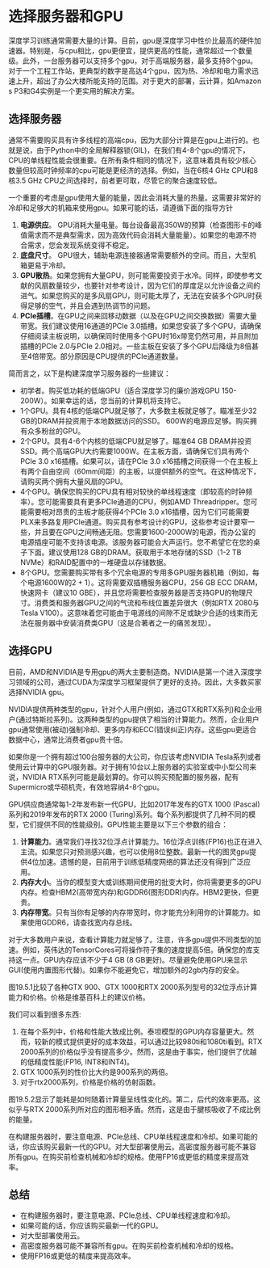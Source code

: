 

<!--
 * @version:
 * @Author:  StevenJokess https://github.com/StevenJokess
 * @Date: 2020-07-07 12:57:34
 * @LastEditors:  StevenJokess https://github.com/StevenJokess
 * @LastEditTime: 2020-08-14 15:04:16
 * @Description:MT, improve
 * @TODO::
 * @Reference:http://preview.d2l.ai/d2l-en/PR-1111/chapter_appendix-tools-for-deep-learning/selecting-servers-gpus.html
-->

# 选择服务器和GPU

深度学习训练通常需要大量的计算。目前，gpu是深度学习中性价比最高的硬件加速器。特别是，与cpu相比，gpu更便宜，提供更高的性能，通常超过一个数量级。此外，一台服务器可以支持多个gpu，对于高端服务器，最多支持8个gpu。对于一个工程工作站，更典型的数字是高达4个gpu，因为热、冷却和电力需求迅速上升，超出了办公大楼所能支持的范围。对于更大的部署，云计算，如Amazon s P3和G4实例是一个更实用的解决方案。

## 选择服务器

通常不需要购买具有许多线程的高端cpu，因为大部分计算是在gpu上进行的。也就是说，由于Python中的全局解释器锁(GIL)，在我们有4-8个gpu的情况下，CPU的单线程性能会很重要。在所有条件相同的情况下，这意味着具有较少核心数量但较高时钟频率的cpu可能是更经济的选择。例如，当在6核4 GHz CPU和8核3.5 GHz CPU之间选择时，前者更可取，尽管它的聚合速度较低。

一个重要的考虑是gpu使用大量的能量，因此会消耗大量的热量。这需要非常好的冷却和足够大的机箱来使用gpu。如果可能的话，请遵循下面的指导方针

1. **电源供应**。 GPU消耗大量电量。每台设备最高350W的预算（检查图形卡的峰值需求而不是典型需求，因为高效代码会消耗大量能量）。如果您的电源不符合需求，您会发现系统变得不稳定。
2. **底盘尺寸**。 GPU很大，辅助电源连接器通常需要额外的空间。而且，大型机箱更易于冷却。
3. **GPU散热**。如果您拥有大量GPU，则可能需要投资于水冷。同样，即使参考文献的风扇数量较少，也要针对参考设计，因为它们的厚度足以允许设备之间的进气。如果您购买的是多风扇GPU，则可能太厚了，无法在安装多个GPU时获得足够的空气，并且会遇到热调节的问题。
4. **PCIe插槽**。在GPU之间来回移动数据（以及在GPU之间交换数据）需要大量带宽。我们建议使用16通道的PCIe 3.0插槽。如果您安装了多个GPU，请确保仔细阅读主板说明，以确保同时使用多个GPU时16x带宽仍然可用，并且附加插槽的PCIe 2.0与PCIe 2.0相对。一些主板在安装了多个GPU后降级为8倍甚至4倍带宽。部分原因是CPU提供的PCIe通道数量。

简而言之，以下是构建深度学习服务器的一些建议：

* 初学者。购买低功耗的低端GPU（适合深度学习的廉价游戏GPU 150-200W）。如果幸运的话，您当前的计算机将支持它。
* 1个GPU。具有4核的低端CPU就足够了，大多数主板就足够了。瞄准至少32 GB的DRAM并投资用于本地数据访问的SSD。 600W的电源应足够。购买拥有众多粉丝的GPU。
* 2个GPU。具有4-6个内核的低端CPU就足够了。瞄准64 GB DRAM并投资SSD。两个高端GPU大约需要1000W。在主板方面，请确保它们具有两个PCIe 3.0 x16插槽。如果可以，请在PCIe 3.0 x16插槽之间获得一个在主板上有两个自由空间（60mm间距）的主板，以提供额外的空气。在这种情况下，请购买两个拥有大量风扇的GPU。
* 4个GPU。确保您购买的CPU具有相对较快的单线程速度（即较高的时钟频率）。您可能需要具有更多PCIe通道的CPU，例如AMD Threadripper。您可能需要相对昂贵的主板才能获得4个PCIe 3.0 x16插槽，因为它们可能需要PLX来多路复用PCIe通道。购买具有参考设计的GPU，这些参考设计要窄一些，并且要在GPU之间畅通无阻。您需要1600-2000W的电源，而办公室的电源插座可能不支持该电源。该服务器可能会大声运行。您不希望它在您的桌子下面。建议使用128 GB的DRAM。获取用于本地存储的SSD（1-2 TB NVMe）和RAID配置中的一堆硬盘以存储数据。
* 8个GPU。您需要购买带有多个冗余电源的专用多GPU服务器机箱（例如，每个电源1600W的2 + 1）。这将需要双插槽服务器CPU，256 GB ECC DRAM，快速网卡（建议10 GBE），并且您将需要检查服务器是否支持GPU的物理尺寸。消费类和服务器GPU之间的气流和布线位置差异很大（例如RTX 2080与Tesla V100）。这意味着您可能由于电源线的间隙不足或缺少合适的线束而无法在服务器中安装消费类GPU（这是合著者之一的痛苦发现）。

## 选择GPU

目前，AMD和NVIDIA是专用gpu的两大主要制造商。NVIDIA是第一个进入深度学习领域的公司，通过CUDA为深度学习框架提供了更好的支持。因此，大多数买家选择NVIDIA gpu。

NVIDIA提供两种类型的gpu，针对个人用户(例如，通过GTX和RTX系列)和企业用户(通过特斯拉系列)。这两种类型的gpu提供了相当的计算能力。然而，企业用户gpu通常使用(被动)强制冷却、更多内存和ECC(错误纠正)内存。这些gpu更适合数据中心，通常比消费者gpu贵十倍。

如果你是一个拥有超过100台服务器的大公司，你应该考虑NVIDIA Tesla系列或者使用云计算中的GPU服务器。对于拥有10台以上服务器的实验室或中小型公司来说，NVIDIA RTX系列可能是最划算的。你可以购买预配置的服务器，配有Supermicro或华硕机壳，有效地容纳4-8个gpu。

GPU供应商通常每1-2年发布新一代GPU，比如2017年发布的GTX 1000 (Pascal)系列和2019年发布的RTX 2000 (Turing)系列。每个系列都提供了几种不同的模型，它们提供不同的性能级别。GPU性能主要是以下三个参数的组合：

1. **计算能力**。通常我们寻找32位浮点计算能力。16位浮点训练(FP16)也正在进入主流。如果您只对预测感兴趣，也可以使用8位整数。最新一代的图灵gpu提供4位加速。遗憾的是，目前用于训练低精度网络的算法还没有得到广泛应用。
2. **内存大小**。当你的模型变大或训练期间使用的批变大时，你将需要更多的GPU内存。检查HBM2(高带宽内存)和GDDR6(图形DDR)内存。HBM2更快，但更贵。
3. **内存带宽**。只有当你有足够的内存带宽时，你才能充分利用你的计算能力。如果使用GDDR6，请查找宽内存总线。

对于大多数用户来说，查看计算能力就足够了。注意，许多gpu提供不同类型的加速。例如，英伟达的TensorCores可将操作符子集的速度提高5倍。确保您的库支持这一点。GPU内存应该不少于4 GB (8 GB更好)。尽量避免使用GPU来显示GUI(使用内置图形代替)。如果你不能避免它，增加额外的2gb内存的安全。

图19.5.1比较了各种GTX 900、GTX 1000和RTX 2000系列型号的32位浮点计算能力和价格。价格是维基百科上的建议价格。

我们可以看到很多东西:

1. 在每个系列中，价格和性能大致成比例。泰坦模型的GPU内存容量更大。然而，较新的模式提供更好的成本效益，可以通过比较980ti和1080ti看到。RTX 2000系列的价格似乎没有提高多少。然而，这是由于事实，他们提供了优越的低精度性能(FP16, INT8和INT4)。
2. GTX 1000系列的性价比大约是900系列的两倍。
3. 对于rtx2000系列，价格是价格的仿射函数。

图19.5.2显示了能耗是如何随着计算量呈线性变化的。第二，后代的效率更高。这似乎与RTX 2000系列所对应的图形相矛盾。然而，这是由于腱核吸收了不成比例的能量。

在构建服务器时，要注意电源、PCIe总线、CPU单线程速度和冷却。如果可能的话，你应该购买最新一代的GPU。对大型部署使用云。高密度服务器可能不兼容所有gpu。在购买前检查机械和冷却的规格。使用FP16或更低的精度来提高效率。


## 总结

* 在构建服务器时，要注意电源、PCIe总线、CPU单线程速度和冷却。
* 如果可能的话，你应该购买最新一代的GPU。
* 对大型部署使用云。
* 高密度服务器可能不兼容所有gpu。在购买前检查机械和冷却的规格。
* 使用FP16或更低的精度来提高效率。
